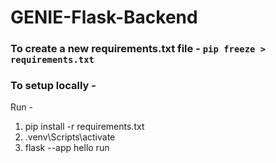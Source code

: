 # GENIE-Flask-Backend

### To create a new requirements.txt file - ```pip freeze > requirements.txt``` 

### To setup locally - 
Run - 
<ol>
    <li>pip install -r requirements.txt</li>
    <li>.venv\Scripts\activate</li>
    <li>flask --app hello run</li>
</ol>
